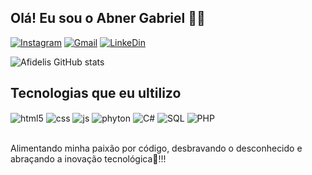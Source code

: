 ## Olá! Eu sou o Abner Gabriel 👨‍💻

[![Instagram](https://img.shields.io/badge/Instagram-E4405F?style=for-the-badge&logo=instagram&logoColor=white)]( https://instagram.com/_chamytoo?igshid=MjEwN2IyYWYwYw==)
[![Gmail](https://img.shields.io/badge/Gmail-D14836?style=for-the-badge&logo=gmail&logoColor=white)](abnergabriel567@gmail.com)
[![LinkeDin](https://img.shields.io/badge/LinkedIn-0077B5?style=for-the-badge&logo=linkedin&logoColor=white)](www.linkedin.com/in/abner-gabriel-65a338223)

![Afidelis GitHub stats](https://github-readme-stats.vercel.app/api?username=afidelis&show_icons=true&theme=onedark)
## Tecnologias que eu ultilizo 

<div style="display: inline_block">
  <img align="center" alt="html5" src="https://img.shields.io/badge/HTML5-E34F26?style=for-the-badge&logo=html5&logoColor=white" />
  <img align="center" alt="css" src="https://img.shields.io/badge/CSS3-1572B6?style=for-the-badge&logo=css3&logoColor=white" />
  <img align="center" alt="js" src="https://img.shields.io/badge/JavaScript-F7DF1E?style=for-the-badge&logo=javascript&logoColor=black" />
  <img align="center" alt="phyton" src="https://img.shields.io/badge/Python-14354C?style=for-the-badge&logo=python&logoColor=white" />
  <img align="center" alt="C#" src="https://img.shields.io/badge/C%23-239120?style=for-the-badge&logo=c-sharp&logoColor=white" />
  <img align="center" alt="SQL" src="https://img.shields.io/badge/MySQL-00000F?style=for-the-badge&logo=mysql&logoColor=white" />
  <img align="center" alt="PHP" src="https://img.shields.io/badge/PHP-777BB4?style=for-the-badge&logo=php&logoColor=white" />
</div><br/>

Alimentando  minha paixão por código, desbravando o desconhecido e abraçando a inovação tecnológica🔋!!!
